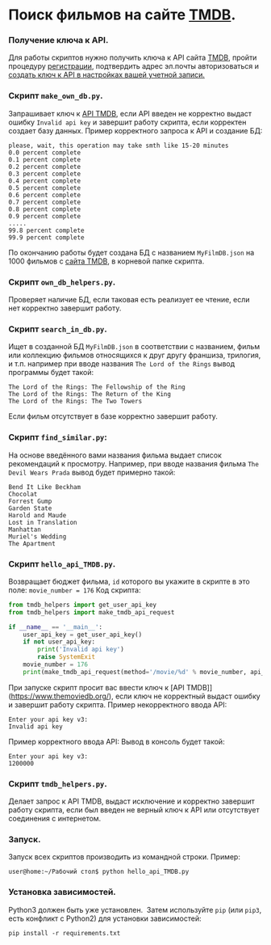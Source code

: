 
# Поиск фильмов на сайте [TMDB](https://www.themoviedb.org/).

### Получение ключа к API.

Для работы скриптов нужно получить ключа к API сайта [TMDB](https://www.themoviedb.org/), пройти процедуру [регистрации](https://www.themoviedb.org/signup),
подтвердить адрес эл.почты авторизоваться и [создать ключ к API в настройках вашей учетной записи.](https://www.themoviedb.org/settings/api)

### Скрипт `make_own_db.py`.

Запрашивает ключ к [API TMDB](https://www.themoviedb.org/), если API введен не корректно выдаст ошибку `Invalid api key` и завершит работу скрипта, если корректен создает базу данных.
Пример корректного запроса к API и создание БД:
```
please, wait, this operation may take smth like 15-20 minutes
0.0 percent complete
0.1 percent complete
0.2 percent complete
0.3 percent complete
0.4 percent complete
0.5 percent complete
0.6 percent complete
0.7 percent complete
0.8 percent complete
0.9 percent complete
.....
99.8 percent complete
99.9 percent complete
```
По окончанию работы будет создана БД с названием `MyFilmDB.json` на 1000 фильмов с [сайта TMDB](https://www.themoviedb.org/), в корневой папке скрипта.

### Скрипт `own_db_helpers.py`.
Проверяет наличие БД, если таковая есть реализует ее чтение, если нет корректно завершит работу.

### Скрипт `search_in_db.py`.
Ищет в созданной БД `MyFilmDB.json` в соответствии с названием, фильм или коллекцию фильмов относящихся к друг другу франшизa, трилогия, и т.п. например при вводе названия `The Lord of the Rings`
вывод программы будет такой:
```
The Lord of the Rings: The Fellowship of the Ring
The Lord of the Rings: The Return of the King
The Lord of the Rings: The Two Towers
```
Если фильм отсутствует в базе корректно завершит работу.

### Скрипт `find_similar.py`:
На основе введённого вами названия фильма выдает список рекомендаций к просмотру.
Например, при вводе названия фильма `The Devil Wears Prada` вывод будет примерно такой:

```
Bend It Like Beckham
Chocolat
Forrest Gump
Garden State
Harold and Maude
Lost in Translation
Manhattan
Muriel's Wedding
The Apartment

```
### Скрипт `hello_api_TMDB.py`.
Возвращает бюджет фильма, `id` которого вы укажите в скрипте в это поле: `movie_number = 176`
Код скрипта:
```Python
from tmdb_helpers import get_user_api_key
from tmdb_helpers import make_tmdb_api_request

if __name__ == '__main__':
    user_api_key = get_user_api_key()
    if not user_api_key:
        print('Invalid api key')
        raise SystemExit
    movie_number = 176
    print(make_tmdb_api_request(method='/movie/%d' % movie_number, api_key=user_api_key)['budget'])
```
При запуске скрипт просит вас ввести ключ к [API TMDB]](https://www.themoviedb.org/), если ключ не корректный выдаст ошибку и завершит работу скрипта.
Пример некорректного ввода API:
```
Enter your api key v3:
Invalid api key
```
Пример корректного ввода API:
Вывод в консоль будет такой:
```
Enter your api key v3:
1200000

```

### Скрипт `tmdb_helpers.py`.
Делает запрос к API TMDB, выдаст исключение и корректно завершит работу скрипта, если был введен не верный ключ к API или отсутствует соединения с интернетом.

### Запуск.

Запуск всех скриптов производить из командной строки.
Пример:
```
user@home:~/Рабочий стол$ python hello_api_TMDB.py

```

### Установка зависимостей.

Python3 должен быть уже установлен. 
Затем используйте `pip` (или `pip3`, есть конфликт с Python2) для установки зависимостей:
```
pip install -r requirements.txt
